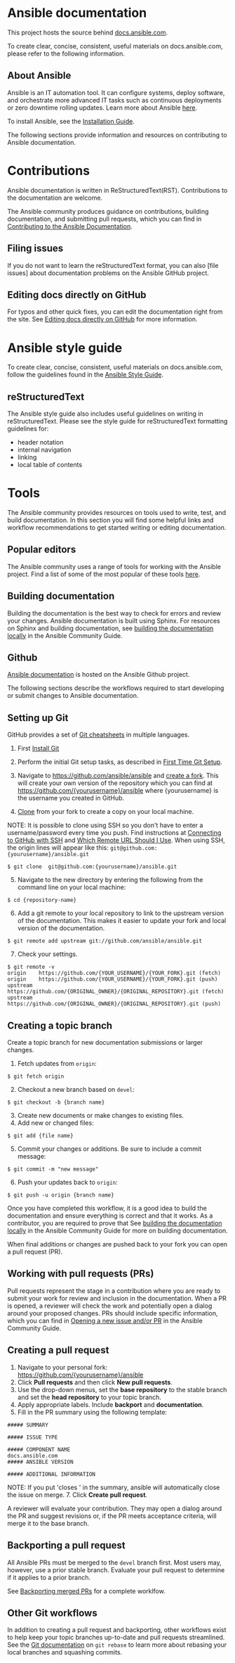 Ansible documentation
=====================

This project hosts the source behind [docs.ansible.com](https://docs.ansible.com/).

To create clear, concise, consistent, useful materials on docs.ansible.com, please refer to the following information.


About Ansible
-------------
Ansible is an IT automation tool. It can configure systems, deploy software, and orchestrate more advanced IT tasks such as continuous deployments or zero downtime rolling updates. Learn more about Ansible [here](https://docs.ansible.com/ansible/latest/index.html).

To install Ansible, see the [Installation Guide](https://docs.ansible.com/ansible/latest/installation_guide/intro_installation.html).

The following sections provide information and resources on contributing to Ansible documentation.

Contributions
=============
Ansible documentation is written in ReStructuredText(RST). Contributions to the documentation are welcome.

The Ansible community produces guidance on contributions, building documentation, and submitting pull requests, which you can find in [Contributing to the Ansible Documentation](https://docs.ansible.com/ansible/latest/community/documentation_contributions.html).

Filing issues
-------------
If you do not want to learn the reStructuredText format, you can also [file issues] about documentation problems on the Ansible GitHub project.

Editing docs directly on GitHub
-------------------------------
For typos and other quick fixes, you can edit the documentation right from the site. See [Editing docs directly on GitHub](https://docs.ansible.com/ansible/devel/community/documentation_contributions.html#editing-docs-directly-on-github) for more information.

Ansible style guide
===================

To create clear, concise, consistent, useful materials on docs.ansible.com, follow the guidelines found in the [Ansible Style Guide](https://docs.ansible.com/ansible/latest/dev_guide/style_guide/index.html#linguistic-guidelines).

reStructuredText
----------------
The Ansible style guide also includes useful guidelines on writing in reStructuredText. Please see the style guide for reStructuredText formatting guidelines for:
* header notation
* internal navigation
* linking
* local table of contents


Tools
=====

The Ansible community provides resources on tools used to write, test, and build documentation. In this section you will find some helpful links and workflow recommendations to get started writing or editing documentation.

Popular editors
---------------
The Ansible community uses a range of tools for working with the Ansible project. Find a list of some of the most popular of these tools [here](https://docs.ansible.com/ansible/latest/community/other_tools_and_programs.html#popular-editors).

Building documentation
----------------------
Building the documentation is the best way to check for errors and review your changes. Ansible documentation is built using Sphinx. For resources on Sphinx and building documentation, see [building the documentation locally](https://docs.ansible.com/ansible/latest/community/documentation_contributions.html#building-the-documentation-locally) in the Ansible Community Guide.

Github
------
[Ansible documentation](https://github.com/ansible/ansible/tree/devel/docs/docsite) is hosted on the Ansible Github project.

The following sections describe the workflows required to start developing or submit changes to Ansible documentation.


## Setting up Git


GitHub provides a set of [Git cheatsheets](https://github.github.com/training-kit/) in multiple languages.

1. First [Install Git](https://help.github.com/en/articles/set-up-git)

2. Perform the initial Git setup tasks, as described in [First Time Git Setup](link:https://git-scm.com/book/en/v2/Getting-Started-First-Time-Git-Setup).

3. Navigate to https://github.com/ansible/ansible and [create a fork](https://help.github.com/en/articles/fork-a-repo). This will create your own version of the repository which you can find at https://github.com/{yourusername}/ansible where {yourusername} is the username you created in GitHub.

4. [Clone](https://help.github.com/en/articles/cloning-a-repository) from your fork to create a copy on your local machine.

  NOTE: It is possible to clone using SSH so you don't have to enter a username/password every time you push. Find instructions at [Connecting to GitHub with SSH](https://help.github.com/articles/connecting-to-github-with-ssh/) and [Which Remote URL Should I Use](https://help.github.com/articles/which-remote-url-should-i-use/). When using SSH, the origin lines will appear like this:
`git@github.com:{yourusername}/ansible.git`


```
$ git clone  git@github.com:{yourusername}/ansible.git
```

5. Navigate to the new directory by entering the following from the command line on your local machine:
```
$ cd {repository-name}
```

6. Add a git remote to your local repository to link to the upstream version of the documentation. This makes it easier to update your fork and local version of the documentation.
```
$ git remote add upstream git://github.com/ansible/ansible.git
```

7. Check your settings.
```
$ git remote -v
origin    https://github.com/{YOUR_USERNAME}/{YOUR_FORK}.git (fetch)
origin    https://github.com/{YOUR_USERNAME}/{YOUR_FORK}.git (push)
upstream  https://github.com/{ORIGINAL_OWNER}/{ORIGINAL_REPOSITORY}.git (fetch)
upstream  https://github.com/{ORIGINAL_OWNER}/{ORIGINAL_REPOSITORY}.git (push)
```

## Creating a topic branch

Create a topic branch for new documentation submissions or larger changes.

1. Fetch updates from ``origin``:
```
$ git fetch origin
```
2. Checkout a new branch based on ``devel``:
```
$ git checkout -b {branch name}
```
3. Create new documents or make changes to existing files.
4. Add new or changed files:
```
$ git add {file name}
```
5. Commit your changes or additions. Be sure to include a commit message:
```
$ git commit -m "new message"
```
6. Push your updates back to `origin`:
```
$ git push -u origin {branch name}
```

Once you have completed this workflow, it is a good idea to build the documentation and ensure everything is correct and that it works. As a contributor, you are required to prove that See [building the documentation locally](https://docs.ansible.com/ansible/latest/community/documentation_contributions.html#building-the-documentation-locally) in the Ansible Community Guide for more on building documentation.


When final additions or changes are pushed back to your fork you can open a pull request (PR).


Working with pull requests (PRs)
--------------------------------
Pull requests represent the stage in a contribution where you are ready to submit your work for review and inclusion in the documentation. When a PR is opened, a reviewer will check the work and potentially open a dialog around your proposed changes. PRs should include specific information, which you can find in [Opening a new issue and/or PR](https://docs.ansible.com/ansible/latest/community/documentation_contributions.html#opening-a-new-issue-and-or-pr) in the Ansible Community Guide.

## Creating a pull request
1. Navigate to your personal fork: https://github.com/{yourusername}/ansible
2. Click **Pull requests** and then click **New pull requests**.
3. Use the drop-down menus, set the **base repository** to the stable branch and set the **head repository** to your topic branch.
4. Apply appropriate labels. Include **backport** and **documentation**.
6. Fill in the PR summary using the following template:

```
##### SUMMARY

##### ISSUE TYPE

##### COMPONENT NAME
docs.ansible.com
##### ANSIBLE VERSION

##### ADDITIONAL INFORMATION

```
NOTE:
If you put 'closes <issuenumber> '  in the summary, ansible will automatically close the issue on merge.
7. Click **Create pull request**.


A reviewer will evaluate your contribution. They may open a dialog around the PR and suggest revisions or, if the PR meets acceptance criteria, will merge it to the base branch.

## Backporting a pull request

All Ansible PRs must be merged to the `devel` branch first. Most users may, however, use a prior stable branch. Evaluate your pull request to determine if it applies to a prior branch.  

See [Backporting merged PRs](https://docs.ansible.com/ansible/devel/community/development_process.html?highlight=backport#backporting-merged-prs) for a complete worklfow.

## Other Git workflows

In addition to creating a pull request and backporting, other workflows exist to help keep your topic branches up-to-date and pull requests streamlined. See the [Git documentation](https://git-scm.com/doc) on `git rebase` to learn more about rebasing your local branches and squashing commits.
